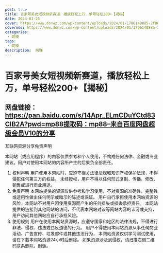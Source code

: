 ```yaml
---
post: true
title: 百家号美女短视频新赛道，播放轻松上万，单号轻松200+【揭秘】
date: 2024-01-25
cover: https://www.donwz.com/wp-content/uploads/2024/01/1706140885-2f86051cde123f2.jpg
coveross: https://www.donwz.com/wp-content/uploads/2024/01/1706140885-2f86051cde123f2.jpg
categories:
 - 网赚
tags:
 - 网赚
description:  网赚
---
```

# 百家号美女短视频新赛道，播放轻松上万，单号轻松200+【揭秘】

## 网盘链接：https://pan.baidu.com/s/14Apr_ELmCDuYCtd83CIB2A?pwd=mp88提取码：mp88–来自百度网盘超级会员V10的分享  


互联网资源分享免责声明

本网站（或应用程序）的内容仅供参考和个人使用，不构成任何法律、金融或专业建议。用户对使用本网站的内容所产生的后果负全部责任。
1. 权利声明
用户使用本网站时，应遵守相关法律法规和知识产权保护法规，不得侵犯任何第三方的权益。
未经授权，用户不得以任何形式复制、传播、修改、销售或进行商业用途。
2. 免责声明
本网站提供的资源仅供参考和学习使用，不对资源的准确性、完整性或适用性做出任何明示或暗示的陈述或保证。
用户自行承担使用本网站资源的风险。本网站不对用户因使用资源而产生的任何损失或损害承担责任。
本网站提供的链接到其他网站的访问，不代表本网站对该等网站内容的认可或支持，用户访问其他网站应自行承担风险。
3. 使用规则
用户在使用本网站资源时，应遵守国家和地区的法律法规，不得进行非法、侵权、违法或违反道德的行为。
用户不得使用本网站资源从事任何商业活动、广告宣传、垃圾邮件或其他违法行为，
本网站资源仅供学习测试使用，请在下载本网站资源24小时后删除。
如果资源涉及到侵权，请扫描右侧二维码联系删除，谢谢。

